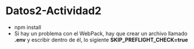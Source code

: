 # Datos2-Actividad2

* npm install
* Si hay un problema con el WebPack, hay que crear un archivo llamado <b>.env</b> y escribir dentro de él, lo sigiente
  <b>SKIP_PREFLIGHT_CHECK=true</b>
